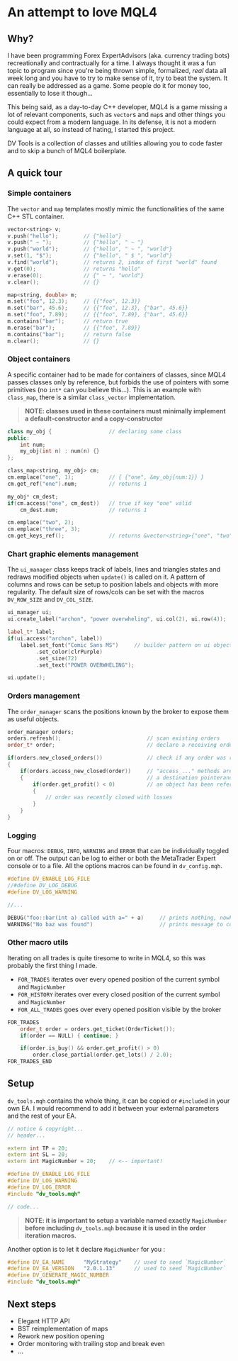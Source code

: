 # An attempt to love MQL4



## Why?

I have been programming Forex ExpertAdvisors (aka. currency trading bots) recreationally and contractually for a time. I always thought it was a fun topic to program since you're being thrown simple, formalized, *real* data all week long and you have to try to make sense of it, try to beat the system. It can really be addressed as a game. Some people do it for money too, essentially to lose it though...

This being said, as a day-to-day C++ developer, MQL4 is a game missing a lot of relevant components, such as `vector`s and `map`s and other things you could expect from a modern language. In its defense, it is not a modern language at all, so instead of hating, I started this project.

DV Tools is a collection of classes and utilities allowing you to code faster and to skip a bunch of MQL4 boilerplate.



## A quick tour



### Simple containers

The `vector` and `map` templates mostly mimic the functionalities of the same C++ STL container.

```cpp
vector<string> v;
v.push("hello");        // {"hello"}
v.push(" ~ ");          // {"hello", " ~ "}
v.push("world");        // {"hello", " ~ ", "world"}
v.set(1, "$");          // {"hello", " $ ", "world"}
v.find("world");        // returns 2, index of first "world" found
v.get(0);               // returns "hello"
v.erase(0);             // {" ~ ", "world"}
v.clear();              // {}
```

```cpp
map<string, double> m;
m.set("foo", 12.3);     // {{"foo", 12.3}}
m.set("bar", 45.6);     // {{"foo", 12.3}, {"bar", 45.6}}
m.set("foo", 7.89);     // {{"foo", 7.89}, {"bar", 45.6}}
m.contains("bar");      // return true
m.erase("bar");         // {{"foo", 7.89}}
m.contains("bar");      // return false
m.clear();              // {}
```



### Object containers

A specific container had to be made for containers of classes, since MQL4 passes classes only by reference, but forbids the use of pointers with some primitives (no `int*` can you believe this...). This is an example with `class_map`, there is a similar `class_vector` implementation.

> **NOTE: classes used in these containers must minimally implement a default-constructor and a copy-constructor**



```cpp
class my_obj {                  // declaring some class
public:
    int num;
    my_obj(int n) : num(n) {}
};

class_map<string, my_obj> cm;
cm.emplace("one", 1);           // { {"one", &my_obj{num:1}} }
cm.get_ref("one").num;          // returns 1

my_obj* cm_dest;
if(cm.access("one", cm_dest))   // true if key "one" valid
    cm_dest.num;                // returns 1

cm.emplace("two", 2);
cm.emplace("three", 3);
cm.get_keys_ref();              // returns &vector<string>{"one", "two", "three"}
```



### Chart graphic elements management

The `ui_manager` class keeps track of labels, lines and triangles states and redraws modified objects when `update()` is called on it. A pattern of columns and rows can be setup to position labels and objects with more regularity. The default size of rows/cols can be set with the macros `DV_ROW_SIZE` and `DV_COL_SIZE`.

```cpp
ui_manager ui;
ui.create_label("archon", "power overwheling", ui.col(2), ui.row(4));

label_t* label;
if(ui.access("archon", label))
    label.set_font("Comic Sans MS")     // builder pattern on ui objects
         .set_color(clrPurple)
         .set_size(72)
         .set_text("POWER OVERWHELING");

ui.update();
```



### Orders management

The `order_manager` scans the positions known by the broker to expose them as useful objects.

```cpp
order_manager orders;
orders.refresh();                           // scan existing orders
order_t* order;                             // declare a receiving order pointer

if(orders.new_closed_orders())              // check if any order was recently closed
{
    if(orders.access_new_closed(order))     // "access_..." methods are provided with
    {                                       // a destination pointerand return true if
        if(order.get_profit() < 0)          // an object has been referenced
        {
            // order was recently closed with losses
        }
    }
}
```



### Logging

Four macros: `DEBUG`, `INFO`, `WARNING` and `ERROR` that can be individually toggled on or off. The output can be log to either or both the MetaTrader Expert console or to a file. All the options macros can be found in `dv_config.mqh`.

```cpp
#define DV_ENABLE_LOG_FILE
//#define DV_LOG_DEBUG
#define DV_LOG_WARNING

//...

DEBUG("foo::bar(int a) called with a=" + a)     // prints nothing, nowhere
WARNING("No baz was found")                     // prints message to console and log file 
```

### Other macro utils

Iterating on all trades is quite tiresome to write in MQL4, so this was probably the first thing I made.

* `FOR_TRADES` iterates over every opened position of the current symbol and `MagicNumber`
* `FOR_HISTORY` iterates over every closed position of the current symbol and `MagicNumber`
* `FOR_ALL_TRADES` goes over every opened position visible by the broker

```cpp
FOR_TRADES
    order_t order = orders.get_ticket(OrderTicket());
    if(order == NULL) { continue; }

    if(order.is_buy() && order.get_profit() > 0)
        order.close_partial(order.get_lots() / 2.0);
FOR_TRADES_END
```



## Setup

`dv_tools.mqh` contains the whole thing, it can be copied or `#include`d in your own EA. I would recommend to add it between your external parameters and the rest of your EA.

```cpp
// notice & copyright...
// header...

extern int TP = 20;
extern int SL = 20;
extern int MagicNumber = 20;    // <-- important!

#define DV_ENABLE_LOG_FILE
#define DV_LOG_WARNING
#define DV_LOG_ERROR
#include "dv_tools.mqh"

// code...
```
> **NOTE: it is important to setup a variable named exactly `MagicNumber` before including `dv_tools.mqh` because it is used in the order iteration macros.**

Another option is to let it declare `MagicNumber` for you :

```cpp
#define DV_EA_NAME      "MyStrategy"    // used to seed `MagicNumber`
#define DV_EA_VERSION   "2.0.1.13"      // used to seed `MagicNumber`
#define DV_GENERATE_MAGIC_NUMBER
#include "dv_tools.mqh"
```



## Next steps

* Elegant HTTP API
* BST reimplementation of maps
* Rework new position opening
* Order monitoring with trailing stop and break even
* ...